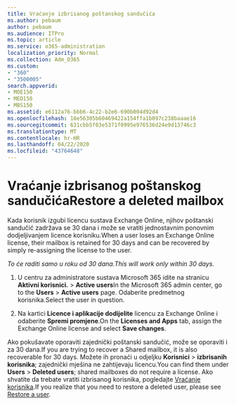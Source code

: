 ```yaml
---
title: Vraćanje izbrisanog poštanskog sandučića
ms.author: pebaum
author: pebaum
ms.audience: ITPro
ms.topic: article
ms.service: o365-administration
localization_priority: Normal
ms.collection: Adm_O365
ms.custom:
- "360"
- "3500005"
search.appverid:
- MOE150
- MED150
- MBS150
ms.assetid: e6112a76-bbb6-4c22-b2e6-690b004d92d4
ms.openlocfilehash: 18e56305b60469422a154ffa1b097c238baaae16
ms.sourcegitcommit: 631cbb5f03e5371f0995e976536d24e9d13746c3
ms.translationtype: MT
ms.contentlocale: hr-HR
ms.lasthandoff: 04/22/2020
ms.locfileid: "43764648"
---
```

# <a name="restore-a-deleted-mailbox"></a><span data-ttu-id="9872e-102">Vraćanje izbrisanog poštanskog sandučića</span><span class="sxs-lookup"><span data-stu-id="9872e-102">Restore a deleted mailbox</span></span>

<span data-ttu-id="9872e-103">Kada korisnik izgubi licencu sustava Exchange Online, njihov poštanski sandučić zadržava se 30 dana i može se vratiti jednostavnim ponovnim dodjeljivanjem licence korisniku.</span><span class="sxs-lookup"><span data-stu-id="9872e-103">When a user loses an Exchange Online license, their mailbox is retained for 30 days and can be recovered by simply re-assigning the license to the user.</span></span>
  
 <span data-ttu-id="9872e-104">*To će raditi samo u roku od 30 dana.*</span><span class="sxs-lookup"><span data-stu-id="9872e-104">*This will work only within 30 days.*</span></span>  
  
1. <span data-ttu-id="9872e-105">U centru za administratore sustava Microsoft 365 idite na stranicu **Aktivni korisnici.** \> **Active users**</span><span class="sxs-lookup"><span data-stu-id="9872e-105">In the Microsoft 365 admin center, go to the **Users** \> **Active users** page.</span></span> <span data-ttu-id="9872e-106">Odaberite predmetnog korisnika.</span><span class="sxs-lookup"><span data-stu-id="9872e-106">Select the user in question.</span></span>

2. <span data-ttu-id="9872e-107">Na kartici **Licence i aplikacije dodijelite** licencu za Exchange Online i odaberite **Spremi promjene**.</span><span class="sxs-lookup"><span data-stu-id="9872e-107">On the **Licenses and Apps** tab, assign the Exchange Online license and select **Save changes**.</span></span>

<span data-ttu-id="9872e-108">Ako pokušavate oporaviti zajednički poštanski sandučić, može se oporaviti i za 30 dana.</span><span class="sxs-lookup"><span data-stu-id="9872e-108">If you are trying to recover a Shared mailbox, it is also recoverable for 30 days.</span></span> <span data-ttu-id="9872e-109">Možete ih pronaći u odjeljku **Korisnici** \> **izbrisanih korisnika**; zajednički mješina ne zahtijevaju licencu.</span><span class="sxs-lookup"><span data-stu-id="9872e-109">You can find them under **Users** \> **Deleted users**; shared mailboxes do not require a license.</span></span> <span data-ttu-id="9872e-110">Ako shvatite da trebate vratiti izbrisanog korisnika, pogledajte [Vraćanje korisnika](https://docs.microsoft.com/office365/admin/add-users/restore-user).</span><span class="sxs-lookup"><span data-stu-id="9872e-110">If you realize that you need to restore a deleted user, please see [Restore a user](https://docs.microsoft.com/office365/admin/add-users/restore-user).</span></span>
  